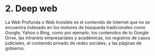 # 2. Deep web

La Web Profunda o Web Invisible es el contenido de Internet que no se encuentra indexado en los motores de búsqueda tradicionales como Google, Yahoo o Bing, como por ejemplo, los contenidos de tu Google Drive, las intranets empresariales y académicas, los registros de casos judiciales, el contenido privado de redes sociales, y las páginas de gobierno.